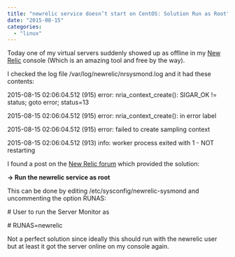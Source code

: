 ```yaml
---
title: "newrelic service doesn’t start on CentOS: Solution Run as Root"
date: "2015-08-15"
categories: 
  - "linux"
---
```


Today one of my virtual servers suddenly showed up as offline in my [New Relic](http://newrelic.com/) console (Which is an amazing tool and free by the way).

I checked the log file /var/log/newrelic/nrsysmond.log and it had these contents:

2015-08-15 02:06:04.512 (915) error: nria\_context\_create(): SIGAR\_OK != status; goto error; status=13

2015-08-15 02:06:04.512 (915) error: nria\_context\_create(): in error label

2015-08-15 02:06:04.512 (915) error: failed to create sampling context

2015-08-15 02:06:04.512 (913) info: worker process exited with 1 - NOT restarting

I found a post on the [New Relic forum](https://discuss.newrelic.com/t/etc-init-d-newrelic-sysmond-start-failed/14974/6) which provided the solution:

**\-> Run the newrelic service as root**

This can be done by editing /etc/sysconfig/newrelic-sysmond and uncommenting the option RUNAS:

\# User to run the Server Monitor as

\# RUNAS=newrelic

Not a perfect solution since ideally this should run with the newrelic user but at least it got the server online on my console again.
